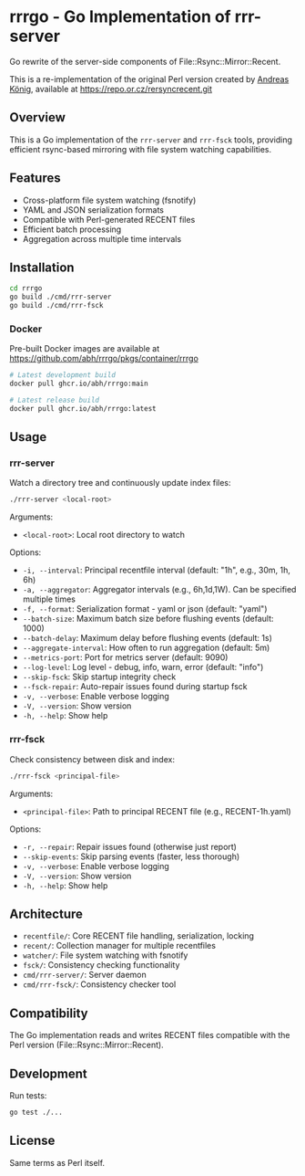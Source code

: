 # rrrgo - Go Implementation of rrr-server

Go rewrite of the server-side components of File::Rsync::Mirror::Recent.

This is a re-implementation of the original Perl version created by [Andreas König](https://github.com/andk), available at https://repo.or.cz/rersyncrecent.git

## Overview

This is a Go implementation of the `rrr-server` and `rrr-fsck` tools, providing efficient rsync-based mirroring with file system watching capabilities.

## Features

- Cross-platform file system watching (fsnotify)
- YAML and JSON serialization formats
- Compatible with Perl-generated RECENT files
- Efficient batch processing
- Aggregation across multiple time intervals

## Installation

```bash
cd rrrgo
go build ./cmd/rrr-server
go build ./cmd/rrr-fsck
```

### Docker

Pre-built Docker images are available at https://github.com/abh/rrrgo/pkgs/container/rrrgo

```bash
# Latest development build
docker pull ghcr.io/abh/rrrgo:main

# Latest release build
docker pull ghcr.io/abh/rrrgo:latest
```

## Usage

### rrr-server

Watch a directory tree and continuously update index files:

```bash
./rrr-server <local-root>
```

Arguments:
- `<local-root>`: Local root directory to watch

Options:
- `-i, --interval`: Principal recentfile interval (default: "1h", e.g., 30m, 1h, 6h)
- `-a, --aggregator`: Aggregator intervals (e.g., 6h,1d,1W). Can be specified multiple times
- `-f, --format`: Serialization format - yaml or json (default: "yaml")
- `--batch-size`: Maximum batch size before flushing events (default: 1000)
- `--batch-delay`: Maximum delay before flushing events (default: 1s)
- `--aggregate-interval`: How often to run aggregation (default: 5m)
- `--metrics-port`: Port for metrics server (default: 9090)
- `--log-level`: Log level - debug, info, warn, error (default: "info")
- `--skip-fsck`: Skip startup integrity check
- `--fsck-repair`: Auto-repair issues found during startup fsck
- `-v, --verbose`: Enable verbose logging
- `-V, --version`: Show version
- `-h, --help`: Show help

### rrr-fsck

Check consistency between disk and index:

```bash
./rrr-fsck <principal-file>
```

Arguments:
- `<principal-file>`: Path to principal RECENT file (e.g., RECENT-1h.yaml)

Options:
- `-r, --repair`: Repair issues found (otherwise just report)
- `--skip-events`: Skip parsing events (faster, less thorough)
- `-v, --verbose`: Enable verbose logging
- `-V, --version`: Show version
- `-h, --help`: Show help

## Architecture

- `recentfile/`: Core RECENT file handling, serialization, locking
- `recent/`: Collection manager for multiple recentfiles
- `watcher/`: File system watching with fsnotify
- `fsck/`: Consistency checking functionality
- `cmd/rrr-server/`: Server daemon
- `cmd/rrr-fsck/`: Consistency checker tool

## Compatibility

The Go implementation reads and writes RECENT files compatible with the Perl version (File::Rsync::Mirror::Recent).

## Development

Run tests:

```bash
go test ./...
```

## License

Same terms as Perl itself.
